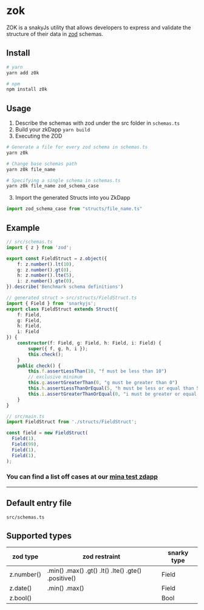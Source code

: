 # zok

ZOK is a snakyJs utility that allows developers to express and validate the structure of their data in [zod](https://zod.dev/) schemas.

## Install
```bash
# yarn
yarn add z0k

# npm
npm install z0k
```

## Usage
1. Describe the schemas with zod under the src folder in `schemas.ts`
2. Build your zkDapp `yarn build`
3. Executing the ZOD 


```bash
# Generate a file for every zod schema in schemas.ts
yarn z0k 

# Change base schemas path
yarn z0k file_name 

# Specifying a single schema in schemas.ts
yarn z0k file_name zod_schema_case

```

3. Import the generated Structs into you ZkDapp

```ts
import zod_schema_case from "structs/file_name.ts"
```

## Example

```ts
// src/schemas.ts
import { z } from 'zod';

export const FieldStruct = z.object({
    f: z.number().lt(10),
    g: z.number().gt(0),
    h: z.number().lte(5),
    i: z.number().gte(0),
}).describe('Benchmark schema definitions')
```

```ts
// generated struct > src/structs/FieldStruct.ts 
import { Field } from 'snarkyjs';
export class FieldStruct extends Struct({
    f: Field,
    g: Field,
    h: Field,
    i: Field
}) {
    constructor(f: Field, g: Field, h: Field, i: Field) {
        super({ f, g, h, i });
        this.check();
    }
    public check() {
        this.f.assertLessThan(10, "f must be less than 10")
        // exclusive minimum
        this.g.assertGreaterThan(0, "g must be greater than 0")
        this.h.assertLessThanOrEqual(5, "h must be less or equal than 5")
        this.i.assertGreaterThanOrEqual(0, "i must be greater or equal than 0")
    }
}
```

```ts
// src/main.ts
import FieldStruct from './structs/FieldStruct'; 

const field = new FieldStruct(
  Field(1),
  Field(99),
  Field(1),
  Field(1),
);
```
### You can find a list off cases at our [mina test zdapp](https://github.com/rloot/ZOK-testDapp/blob/main/src/Cases.ts)
---
## Default entry file
`src/schemas.ts`


## Supported types

| zod type     | zod restraint     | snarky type |
|--------------|-----------|------------|
| z.number()      | .min() .max() .gt() .lt() .lte() .gte() .positive()| Field       |
| z.date()      | .min() .max()  | Field       |
| z.bool() |      | Bool        |
